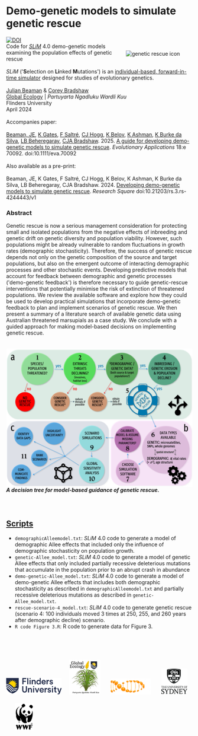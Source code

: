 # Demo-genetic models to simulate genetic rescue
<a href="https://zenodo.org/doi/10.5281/zenodo.10939288"><img src="https://zenodo.org/badge/DOI/10.5281/zenodo.10939288.svg" alt="DOI"></a><br>
<img align="right" src="www/GRiconTransp.png" alt="genetic rescue icon" width="180" style="margin-top: 20px">
Code for <a href="http://www.messerlab.org/slim"><em>SLiM</em></a> 4.0 demo-genetic models examining the population effects of genetic rescue <br>
<br>
<em>SLiM</em> ('<strong>S</strong>election on <strong>Li</strong>nked <strong>M</strong>utations') is an <a href="http://doi.org/10.1086/723601">individual-based, forward-in-time simulator</a> designed for studies of evolutionary genetics. <br>
<br>
<a href=mailto:julian.beaman@flinders.edu.au>Julian Beaman</a> & <a href=mailto:corey.bradshaw@flinders.edu.au>Corey Bradshaw</a> <br>
<a href="https://globalecologyflinders.com/">Global Ecology</a> | <em>Partuyarta Ngadluku Wardli Kuu</em> <br>
Flinders University <br>
April 2024 <br>
<br>
Accompanies paper:<br>
<br>
<a href="https://www.flinders.edu.au/people/julian.beaman">Beaman, JE</a>, <a href="https://molecularecology.flinders.edu.au/molecular-ecology-lab/people/postdoctoral-fellows/dr-katie-gates-2/">K Gates</a>, <a href="https://www.flinders.edu.au/people/frederik.saltre">F Saltré</a>, <a href="https://www.sydney.edu.au/science/about/our-people/academic-staff/carolyn-hogg.html">CJ Hogg</a>, <a href="https://www.sydney.edu.au/science/about/our-people/academic-staff/kathy-belov.html">K Belov</a>, <a href="https://scholar.google.com/citations?user=2xF8xocAAAAJ&hl=en">K Ashman</a>, <a href="https://www.flinders.edu.au/people/karen.burkedasilva">K Burke da Silva</a>, <a href="https://www.flinders.edu.au/people/luciano.beheregaray">LB Beheregaray</a>, <a href="https://www.flinders.edu.au/people/corey.bradshaw">CJA Bradshaw</a>. 2025. <a href="http://doi.org/10.1111/eva.70092">A guide for developing demo-genetic models to simulate genetic rescue</a>. <em>Evolutionary Applications</em> 18:e 70092. doi:10.1111/eva.70092
<br>
<br>
Also available as a pre-print:<br>
<br>
Beaman, JE, K Gates, F Saltré, CJ Hogg, K Belov, K Ashman, K Burke da Silva, LB Beheregaray, CJA Bradshaw. 2024. <a href="http://doi.org/10.21203/rs.3.rs-4244443/v1">Developing demo-genetic models to simulate genetic rescue</a>. <em>Research Square</em> doi:10.21203/rs.3.rs-4244443/v1
<br>

### Abstract
Genetic rescue is now a serious management consideration for protecting small and isolated populations from the negative effects of inbreeding and genetic drift on genetic diversity and population viability. However, such populations might be already vulnerable to random fluctuations in growth rates (demographic stochasticity). Therefore, the success of genetic rescue depends not only on the genetic composition of the source and target populations, but also on the emergent outcome of interacting demographic processes and other stochastic events. Developing predictive models that account for feedback between demographic and genetic processes ('demo-genetic feedback') is therefore necessary to guide genetic-rescue interventions that potentially minimise the risk of extinction of threatened populations. We review the available software and explore how they could be used to develop practical simulations that incorporate demo-genetic feedback to plan and implement scenarios of genetic rescue. We then present a summary of a literature search of available genetic data using Australian threatened marsupials as a case study. We conclude with a guided approach for making model-based decisions on implementing genetic rescue.

<img align="right" src="www/GRdecisionTree.jpg" alt="genetic rescue decision tree" style="margin-top: 20px">

##### <strong>A decision tree for model-based guidance of genetic rescue.</strong>
<br>

## <a href="https://github.com/cjabradshaw/demo-genetic/tree/main/scripts">Scripts</a>
- <code>demographicAlleemodel.txt</code>: <em>SLiM</em> 4.0 code to generate a model of demographic Allee effects that included only the influence of demographic stochasticity on population growth.
- <code>genetic-Allee_model.txt</code>: <em>SLiM</em> 4.0 code to generate a model of genetic Allee effects that only included partially recessive deleterious mutations that accumulate in the population prior to an abrupt crash in abundance
- <code>demo-genetic-Allee_model.txt</code>: <em>SLiM</em> 4.0 code to generate a model of demo-genetic Allee effects that includes both demographic stochasticity as described in <code>demographicAlleemodel.txt</code> and partially recessive deleterious mutations as described in <code>genetic-Allee_model.txt</code>.
- <code>rescue-scenario-4_model.txt</code>: <em>SLiM</em> 4.0 code to generate genetic rescue (scenario 4: 100 individuals moved 3 times at 250, 255, and 260 years after demographic decline) scenario.
- <code>R code Figure 3.R</code>: R code to generate data for Figure 3.

<br>
<br>
<p><a href="https://www.flinders.edu.au"><img align="bottom-left" src="www/Flinders_University_Logo_Horizontal_RGB_Master.png" alt="Flinders University" width="150" style="margin-top: 20px"></a> &nbsp; &nbsp; <a href="https://globalecologyflinders.com"><img align="bottom-left" src="www/GEL Logo Kaurna New Transp.png" alt="GEL" width="85" style="margin-top: 20px"></a> &nbsp; &nbsp; &nbsp; <a href="https://molecularecology.flinders.edu.au/"><img align="bottom-left" src="www/MELlogo.png" alt="MELFU logo" width="110" style="margin-top: 20px"></a> &nbsp; &nbsp; &nbsp; <a href="https://wildlife-genomics.sydney.edu.au/"><img align="bottom-left" src="www/USydlogo.png" alt="USyd logo" width="70" style="margin-top: 20px"></a> &nbsp; &nbsp; &nbsp; &nbsp; <a href="https://wwf.org.au/"><img align="bottom-left" src="www/WWFlogo.webp" alt="WWF logo" width="50" style="margin-top: 20px"></a>
